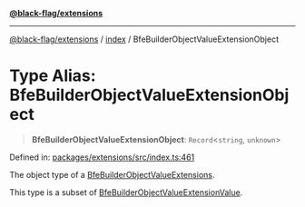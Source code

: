 [**@black-flag/extensions**][1]

---

[@black-flag/extensions][1] / [index][2] / BfeBuilderObjectValueExtensionObject

# Type Alias: BfeBuilderObjectValueExtensionObject

> **BfeBuilderObjectValueExtensionObject**: `Record`<`string`, `unknown`>

Defined in: [packages/extensions/src/index.ts:461][3]

The object type of a [BfeBuilderObjectValueExtensions][4].

This type is a subset of [BfeBuilderObjectValueExtensionValue][5].

[1]: ../../README.md
[2]: ../README.md
[3]: https://github.com/Xunnamius/black-flag/blob/1b1b5b597cf8302c1cc5affdd2e1dd9189034907/packages/extensions/src/index.ts#L461
[4]: BfeBuilderObjectValueExtensions.md
[5]: BfeBuilderObjectValueExtensionValue.md
